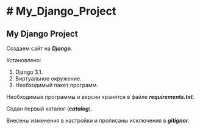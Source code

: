 <h1># My_Django_Project</h1>
<h2>My Django Project</h2>

Создаем сайт на <b>_Django_</b>.

Установлено:
1. Django 3.1.
2. Виртуальное окружение.
3. Необходимый пакет программ.

Необходимые программы и версии хранятся в файле <b>_requirements.txt_</b>.

Содан первый каталог (<b>_catalog_</b>).

Внесены изменения в настройки и
прописаны исключения в <b>_gitignor_</b>.
